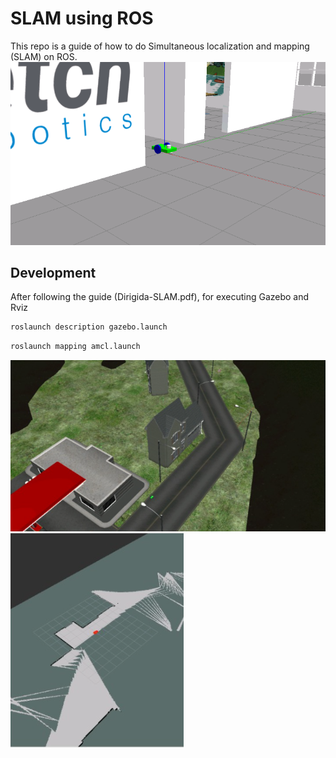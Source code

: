 # SLAM using ROS
This repo is a guide of how to do Simultaneous localization and mapping (SLAM) on ROS. 
![Screenshot](/images/robot1.png)

## Development
After following the guide (Dirigida-SLAM.pdf), for executing Gazebo and Rviz
```sh
roslaunch description gazebo.launch
```
```sh
roslaunch mapping amcl.launch
```
![Screenshot](/images/robot2.png)
![Screenshot](/images/robot3.png)
